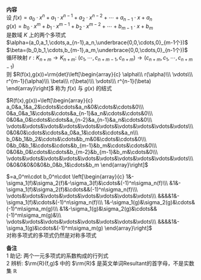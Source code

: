 **内容**    
设 $f(x)=a_0\cdot x^n+a_1\cdot x^{n-1}+a_2\cdot x^{n-2}+\cdots+a_{n-1}\cdot x+a_n$     
 $g(x)=b_0\cdot x^m+b_1\cdot x^{m-1}+b_2\cdot x^{m-2}+\cdots+b_{m-1}\cdot x+b_m$     
是数域 $K$ 上的两个多项式    
 $\alpha=(a_0,a_1,\cdots,a_{n-1},a_n,\underbrace{0,0,\cdots,0}_{m-1个})$     
 $\beta=(b_0,b_1,\cdots,b_{m-1},a_m,\underbrace{0,0,\cdots,0}_{n-1个})$     
循环映射 $r:K_{n+m}\to K_{n+m}:\ (c_1,\cdots,c_{n+m-1},c_{n+m})\to(c_{n+m},c_1,\cdots,c_{n+m-1})$     
则 $R(f(x),g(x))=\rm{det}\left[\begin{array}{c}    
\alpha\\\     
r(\alpha)\\\     
\vdots\\\     
r^{m-1}(\alpha)\\\     
\beta\\\    
r(\beta)\\\    
\vdots\\\    
r^{n-1}(\beta)    
\end{array}\right]$ 称为 $f(x)$ 与 $g(x)$ 的结式    
    
 $R(f(x),g(x))=\left[\begin{array}{c}    
a_0&a_1&a_2&\cdots&\cdots&a_n&0&\cdots&\cdots&0\\\     
0&a_0&a_1&\cdots&\cdots&a_{n-1}&a_n&\cdots&\cdots&0\\\     
0&0&a_0&\cdots&\cdots&a_{n-2}&a_{n-1}&a_n&\cdots&0\\\     
\vdots&\vdots&\vdots&\vdots&\vdots&\vdots&\vdots&\vdots&\vdots&\vdots\\\     
0&0&0&\cdots&\cdots&a_0&a_1&\cdots&\cdots&a_n\\\     
b_0&b_1&b_2&\cdots&\cdots&b_m&0&\cdots&\cdots&0\\\     
0&b_0&b_1&\cdots&\cdots&b_{m-1}&b_m&\cdots&\cdots&0\\\    
0&0&b_0&\cdots&\cdots&b_{m-2}&b_{m-1}&b_m&\cdots&0\\\    
\vdots&\vdots&\vdots&\vdots&\vdots&\vdots&\vdots&\vdots&\vdots&\vdots\\\     
0&0&0&0&0&0&b_0&b_1&\cdots&b_m    
\end{array}\right]$     
    
 $=a_0^m\cdot b_0^n\cdot \left[\begin{array}{c}    
1&-\sigma_1(f)&\sigma_2(f)&-\sigma_3(f)&\cdots&(-1)^n\sigma_n(f)\\\    
&1&-\sigma_1(f)&\sigma_2(f)&\cdots&&(-1)^n\sigma_n(f)\\\    
\vdots&\vdots&\vdots&\vdots&\vdots&\vdots&\vdots&\vdots\\\    
&&&&1&-\sigma_1(f)&\cdots&(-1)^n\sigma_n(f)\\\    
1&-\sigma_1(g)&\sigma_2(g)&\cdots&(-1)^m\sigma_m(g)\\\    
&1&-\sigma_1(g)&\sigma_2(g)&\cdots&&(-1)^m\sigma_m(g)&\\\    
\vdots&\vdots&\vdots&\vdots&\vdots&\vdots&\vdots&\vdots\\\    
&&&&1&-\sigma_1(g)&\cdots&(-1)^m\sigma_m(g)    
\end{array}\right]$     
对称多项式的多项式仍然是对称多项式    
    
**备注**    
1 助记: 两个一元多项式的系数构成的行列式    
2 辨析:  $\rm{R}(f,g)$ 中的 $\rm{R}$ 是英文单词Resultant的首字母，不是实数集 $\mathbb{R}$     
